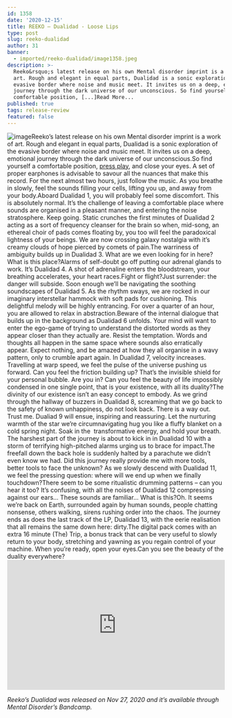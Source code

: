 ```yaml
---
id: 1358
date: '2020-12-15'
title: REEKO – Dualidad - Loose Lips
type: post
slug: reeko-dualidad
author: 31
banner:
  - imported/reeko-dualidad/image1358.jpeg
description: >-
  Reeko&rsquo;s latest release on his own Mental disorder imprint is a work of
  art. Rough and elegant in equal parts, Dualidad is a sonic exploration of the
  evasive border where noise and music meet. It invites us on a deep, emotional
  journey through the dark universe of our unconscious. So find yourself a
  comfortable position, [...]Read More...
published: true
tags: release-review
featured: false
---
```

![image](../imported/reeko-dualidad/image1358.jpeg)Reeko’s latest release on his own Mental disorder imprint is a work of art. Rough and elegant in equal parts, Dualidad is a sonic exploration of the evasive border where noise and music meet. It invites us on a deep, emotional journey through the dark universe of our unconscious.So find yourself a comfortable position, [press play](https://reeko-mdisorder.bandcamp.com/album/dualidad), and close your eyes. A set of proper earphones is advisable to savour all the nuances that make this record. For the next almost two hours, just follow the music. As you breathe in slowly, feel the sounds filling your cells, lifting you up, and away from your body.Aboard Dualidad 1, you will probably feel some discomfort. This is absolutely normal. It’s the challenge of leaving a comfortable place where sounds are organised in a pleasant manner, and entering the noise stratosphere. Keep going. Static crunches the first minutes of Dualidad 2 acting as a sort of frequency cleanser for the brain so when, mid-song, an ethereal choir of pads comes floating by, you too will feel the paradoxical lightness of your beings. We are now crossing galaxy nostalgia with it’s creamy clouds of hope pierced by comets of pain.The warriness of ambiguity builds up in Dualidad 3. What are we even looking for in here? What is this place?Alarms of self-doubt go off putting our adrenal glands to work. It’s Dualidad 4. A shot of adrenaline enters the bloodstream, your breathing accelerates, your heart races.Fight or flight?Just surrender: the danger will subside. Soon enough we’ll be navigating the soothing soundscapes of Dualidad 5. As the rhythm sways, we are rocked in our imaginary interstellar hammock with soft pads for cushioning. This delightful melody will be highly entrancing. For over a quarter of an hour, you are allowed to relax in abstraction.Beware of the internal dialogue that builds up in the background as Dualidad 6 unfolds. Your mind will want to enter the ego-game of trying to understand the distorted words as they appear closer than they actually are. Resist the temptation. Words and thoughts all happen in the same space where sounds also erratically appear. Expect nothing, and be amazed at how they all organise in a wavy pattern, only to crumble apart again. In Dualidad 7, velocity increases. Travelling at warp speed, we feel the pulse of the universe pushing us forward. Can you feel the friction building up? That’s the invisible shield for your personal bubble. Are you in? Can you feel the beauty of life impossibly condensed in one single point, that is your existence, with all its duality?The divinity of our existence isn’t an easy concept to embody. As we grind through the hallway of buzzers in Dualidad 8, screaming that we go back to the safety of known unhappiness, do not look back. There is a way out. Trust me. Dualiad 9 will ensue, inspiring and reassuring. Let the nurturing warmth of the star we’re circumnavigating hug you like a fluffy blanket on a cold spring night. Soak in the  transformative energy, and hold your breath. The harshest part of the journey is about to kick in in Dualidad 10 with a storm of terrifying high-pitched alarms urging us to brace for impact.The freefall down the back hole is suddenly halted by a parachute we didn’t even know we had. Did this journey really provide me with more tools, better tools to face the unknown? As we slowly descend with Dualidad 11, we feel the pressing question: where will we end up when we finally touchdown?There seem to be some ritualistic drumming patterns – can you hear it too? It’s confusing, with all the noises of Dualidad 12 compressing against our ears… These sounds are familiar… What is this?Oh. It seems we’re back on Earth, surrounded again by human sounds, people chatting nonsense, others walking, sirens rushing order into the chaos. The journey ends as does the last track of the LP, Dualidad 13, with the eerie realisation that all remains the same down here: dirty.The digital pack comes with an extra 16 minute (The) Trip, a bonus track that can be very useful to slowly return to your body, stretching and yawning as you regain control of your machine. When you’re ready, open your eyes.Can you see the beauty of the duality everywhere?<iframe width='100%' height='300' scrolling='no' frameborder='no' allow='autoplay' src='https://bandcamp.com/EmbeddedPlayer/album=2495334257/size=large/bgcol=ffffff/linkcol=0687f5/tracklist=false/artwork=small/transparent=true/'></iframe>

_Reeko’s Dualidad was released on Nov 27, 2020 and it’s available through Mental Disorder’s Bandcamp._
